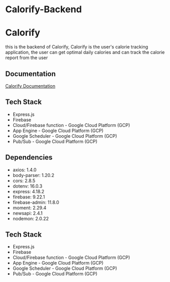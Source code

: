 # Calorify-Backend


# Calorify


this is the backend of Calorify, Calorify is the user's calorie tracking application, the user can get optimal daily calories and can track the calorie report from the user 


## Documentation

[Calorify Documentation](link)


## Tech Stack

- Express.js
- Firebase
- Cloud/Firebase function - Google Cloud Platform (GCP)
- App Engine - Google Cloud Platform (GCP)
- Google Scheduler - Google Cloud Platform (GCP)
- Pub/Sub - Google Cloud Platform (GCP)



## Dependencies


 * axios: 1.4.0
 * body-parser: 1.20.2
 * cors: 2.8.5
 * dotenv: 16.0.3
 * express: 4.18.2
 * firebase: 9.22.1
 * firebase-admin: 11.8.0
 * moment: 2.29.4
 * newsapi: 2.4.1
 * nodemon: 2.0.22




## Tech Stack

- Express.js
- Firebase
- Cloud/Firebase function - Google Cloud Platform (GCP)
- App Engine - Google Cloud Platform (GCP)
- Google Scheduler - Google Cloud Platform (GCP)
- Pub/Sub - Google Cloud Platform (GCP)

